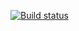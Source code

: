 [![Build status](https://ci.appveyor.com/api/projects/status/ayphlcdnt7ld1y4g?svg=true)](https://ci.appveyor.com/project/VorobevDenis95/ajs-regex)
